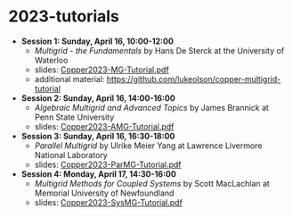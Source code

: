 # 2023-tutorials

- **Session 1: Sunday, April 16, 10:00-12:00**
  - *Multigrid - the Fundamentals* by Hans De Sterck at the University of Waterloo
  - slides: [Copper2023-MG-Tutorial.pdf](./Copper2023-MG-Tutorial.pdf)
  - additional material: https://github.com/lukeolson/copper-multigrid-tutorial 
- **Session 2: Sunday, April 16, 14:00-16:00**
  - *Algebraic Multigrid and Advanced Topics* by James Brannick at Penn State University
  - slides: [Copper2023-AMG-Tutorial.pdf](./Copper2023-AMG-Tutorial.pdf)
- **Session 3: Sunday, April 16, 16:30-18:00**
  - *Parallel Multigrid* by Ulrike Meier Yang at Lawrence Livermore National Laboratory
  - slides: [Copper2023-ParMG-Tutorial.pdf](./par_mg_tutorial_2023.pdf)
- **Session 4: Monday, April 17, 14:30-16:00**
  - *Multigrid Methods for Coupled Systems* by Scott MacLachlan at Memorial University of Newfoundland
  - slides: [Copper2023-SysMG-Tutorial.pdf](./Copper2023-SysMG-Tutorial.pdf)
